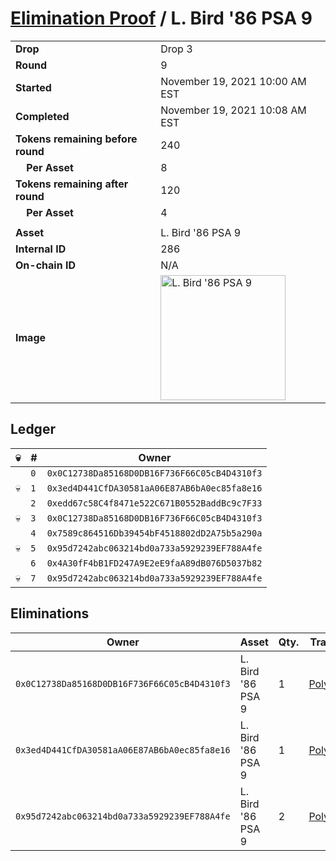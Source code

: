 # [Elimination Proof](./readme.md) / L. Bird &#039;86 PSA 9

|||
|---|---|
| **Drop** | Drop 3 |
| **Round** | 9 |
| **Started** | November 19, 2021 10:00 AM EST |
| **Completed** | November 19, 2021 10:08 AM EST |
| **Tokens remaining before round** | 240 |
| **&nbsp;&nbsp;&nbsp;&nbsp;Per Asset** | 8 |
| **Tokens remaining after round** | 120 |
| **&nbsp;&nbsp;&nbsp;&nbsp;Per Asset** | 4 |
| | |
| **Asset** | L. Bird &#039;86 PSA 9 |
| **Internal ID** | 286 |
| **On-chain ID** | N/A |
| **Image** | <img src="https://tcdn.blokpax.com/94d9199b-dc67-4992-8e23-c953cea68779/81b4a115c170129150787944ba52af0b0120580534fc1998ccd09332d9c38ccf.jpg" height="200" alt="L. Bird &#039;86 PSA 9" /> |

## Ledger

| 💀 | # | Owner |
| --- | --- | --- |
|  | `0` | `0x0C12738Da85168D0DB16F736F66C05cB4D4310f3` |
| 💀 | `1` | `0x3ed4D441CfDA30581aA06E87AB6bA0ec85fa8e16` |
|  | `2` | `0xedd67c58C4f8471e522C671B0552BaddBc9c7F33` |
| 💀 | `3` | `0x0C12738Da85168D0DB16F736F66C05cB4D4310f3` |
|  | `4` | `0x7589c864516Db39454bF4518802dD2A75b5a290a` |
| 💀 | `5` | `0x95d7242abc063214bd0a733a5929239EF788A4fe` |
|  | `6` | `0x4A30fF4bB1FD247A9E2eE9faA89dB076D5037b82` |
| 💀 | `7` | `0x95d7242abc063214bd0a733a5929239EF788A4fe` |


## Eliminations

| Owner | Asset | Qty. | Transaction |
| --- | --- | --- | --- |
| `0x0C12738Da85168D0DB16F736F66C05cB4D4310f3` | L. Bird '86 PSA 9 | 1 | [Polygonscan](https://polygonscan.com/tx/0x556a9d8e71faece9b5f132d9ecaab8227b66ba1a9ace09ad9d3a39a43a23fac9) |
| `0x3ed4D441CfDA30581aA06E87AB6bA0ec85fa8e16` | L. Bird '86 PSA 9 | 1 | [Polygonscan](https://polygonscan.com/tx/0xb016f46927c013a50097abf7fb32b44e636643279410ae73fb7b3b0bfe67ccf6) |
| `0x95d7242abc063214bd0a733a5929239EF788A4fe` | L. Bird '86 PSA 9 | 2 | [Polygonscan](https://polygonscan.com/tx/0x9e6a2be1e9fe2a2b5d8b28b63e9caac4e6f2dffbc1df3173ea2cfdc101a58ee1) |
